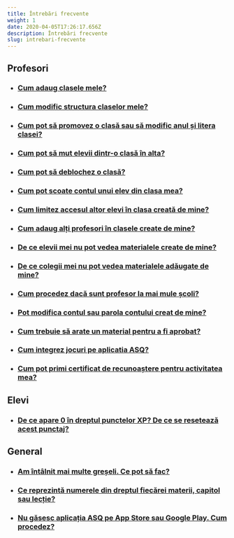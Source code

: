 ```yaml
---
title: Întrebări frecvente
weight: 1
date: 2020-04-05T17:26:17.656Z
description: Întrebări frecvente
slug: intrebari-frecvente
---
```


## Profesori

- ### [Cum adaug clasele mele?](/intrebari-frecvente/cum-adaug-clasele-mele/)
- ### [Cum modific structura claselor mele?](/intrebari-frecvente/cum-modific-structura-claselor-mele/)
- ### [Cum pot să promovez o clasă sau să modific anul și litera clasei?](/intrebari-frecvente/cum-promovez-o-clasa-sau-modific-litera-si-anul-clasei/)
- ### [Cum pot să mut elevii dintr-o clasă în alta?](/intrebari-frecvente/cum-pot-sa-mut-elevii-dintr-o-clasa-in-alta/)
- ### [Cum pot să deblochez o clasă?](/intrebari-frecvente/cum-pot-sa-deblochez-o-clasa/)
- ### [Cum pot scoate contul unui elev din clasa mea?](/intrebari-frecvente/cum-pot-scoate-contul-unui-elev-din-clasa-mea/)
- ### [Cum limitez accesul altor elevi în clasa creată de mine?](/intrebari-frecvente/cum-limitez-accesul-altor-elevi-in-clasa-creata-de-mine/)
- ### [Cum adaug alți profesori în clasele create de mine?](/intrebari-frecvente/cum-adaug-alti-profesori-la-clasele-create-de-mine/)
- ### [De ce elevii mei nu pot vedea materialele create de mine?](/intrebari-frecvente/de-ce-elevii-mei-nu-pot-vedea-materialele-create-de-mine/)
- ### [De ce colegii mei nu pot vedea materialele adăugate de mine?](/intrebari-frecvente/de-ce-colegii-mei-nu-pot-vedea-materialele-adaugate-de-mine/)
- ### [Cum procedez dacă sunt profesor la mai mule școli?](/intrebari-frecvente/cum-procedez-daca-sunt-profesor-la-mai-multe-scoli/)
- ### [Pot modifica contul sau parola contului creat de mine?](/intrebari-frecvente/pot-modifica-contul-sau-parola-contului-creat-de-mine/)
- ### [Cum trebuie să arate un material pentru a fi aprobat?](/intrebari-frecvente/cum-trebuie-sa-arate-un-material-pentru-a-fi-aprobat/)
- ### [Cum integrez jocuri pe aplicatia ASQ?](/intrebari-frecvente/cum-integrez-jocuri-pe-aplicatia-asq/)
- ### [Cum pot primi certificat de recunoaștere pentru activitatea mea?](/intrebari-frecvente/cum-pot-primi-certificat-de-recunoastere/)

## Elevi

- ### [De ce apare 0 în dreptul punctelor XP? De ce se resetează acest punctaj?](/intrebari-frecvente/de-ce-apare-zero-in-dreptul-punctelor-xp/)

## General

- ### [Am întâlnit mai multe greșeli. Ce pot să fac?](/intrebari-frecvente/am-intalnit-mai-multe-greseli-ce-pot-sa-fac/)
- ### [Ce reprezintă numerele din dreptul fiecărei materii, capitol sau lecție?](/intrebari-frecvente/ce-reprezinta-numerele-din-dreptul-fiecarei-materii/)
- ### [Nu găsesc aplicația ASQ pe App Store sau Google Play. Cum procedez?](/intrebari-frecvente/nu-gasesc-aplicatia-asq-pe-app-store-sau-google-play/)